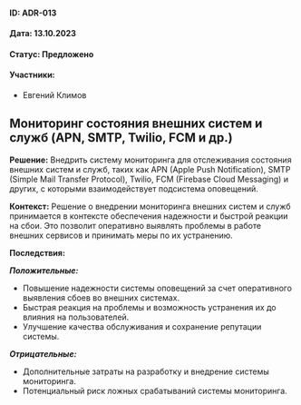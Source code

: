 #### ID: ADR-013

#### Дата: 13.10.2023

#### Статус: Предложено

#### Участники:
* Евгений Климов

## Мониторинг состояния внешних систем и служб (APN, SMTP, Twilio, FCM и др.)

**Решение:**
Внедрить систему мониторинга для отслеживания состояния внешних систем и служб, таких как APN (Apple Push Notification), SMTP (Simple Mail Transfer Protocol), Twilio, FCM (Firebase Cloud Messaging) и других, с которыми взаимодействует подсистема оповещений.

**Контекст:**
Решение о внедрении мониторинга внешних систем и служб принимается в контексте обеспечения надежности и быстрой реакции на сбои. Это позволит оперативно выявлять проблемы в работе внешних сервисов и принимать меры по их устранению.

**Последствия:**

***Положительные:***

- Повышение надежности системы оповещений за счет оперативного выявления сбоев во внешних системах.
- Быстрая реакция на проблемы и возможность устранения их до влияния на пользователей.
- Улучшение качества обслуживания и сохранение репутации системы.

***Отрицательные:***

- Дополнительные затраты на разработку и внедрение системы мониторинга.
- Потенциальный риск ложных срабатываний системы мониторинга.
